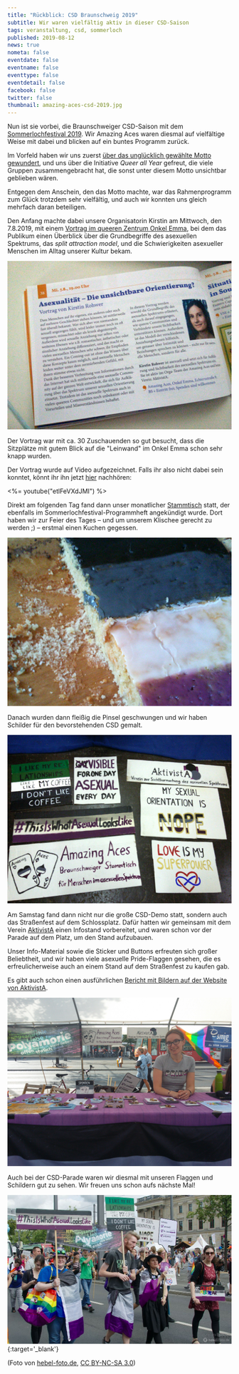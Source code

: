 ```yaml
---
title: "Rückblick: CSD Braunschweig 2019"
subtitle: Wir waren vielfältig aktiv in dieser CSD-Saison
tags: veranstaltung, csd, sommerloch
published: 2019-08-12
news: true
nometa: false
eventdate: false
eventname: false
eventtype: false
eventdetail: false
facebook: false
twitter: false
thumbnail: amazing-aces-csd-2019.jpg
---
```


Nun ist sie vorbei, die Braunschweiger CSD-Saison mit dem [Sommerlochfestival 2019](https://www.csd-braunschweig.de/programm-2019/). Wir Amazing Aces waren diesmal auf vielfältige Weise mit dabei und blicken auf ein buntes Programm zurück.

Im Vorfeld haben wir uns zuerst [über das unglücklich gewählte Motto gewundert](/queer-all-year/), und uns über die Initiative *Queer all Year* gefreut, die viele Gruppen zusammengebracht hat, die sonst unter diesem Motto unsichtbar geblieben wären.

Entgegen dem Anschein, den das Motto machte, war das Rahmenprogramm zum Glück trotzdem sehr vielfältig, und auch wir konnten uns gleich mehrfach daran beteiligen.

Den Anfang machte dabei unsere Organisatorin Kirstin am Mittwoch, den 7.8.2019, mit einem [Vortrag im queeren Zentrum Onkel Emma](/vortrag-sommerloch-2019/), bei dem das Publikum einen Überblick über die Grundbegriffe des asexuellen Spektrums, das *split attraction model*, und die Schwierigkeiten asexueller Menschen im Alltag unserer Kultur bekam.
 
![Die Ankündigung des Vortrags im Sommerlochfestival-Programmheft](vortrag-im-programmheft.jpg)

Der Vortrag war mit ca. 30 Zuschauenden so gut besucht, dass die Sitzplätze mit gutem Blick auf die "Leinwand" im Onkel Emma schon sehr knapp wurden.

Der Vortrag wurde auf Video aufgezeichnet. Falls ihr also nicht dabei sein konntet, könnt ihr ihn jetzt [hier](https://www.youtube.com/watch?v=etlFeVXdJMI) nachhören:

<%= youtube("etlFeVXdJMI") %>

Direkt am folgenden Tag fand dann unser monatlicher [Stammtisch](/2019-08-stammtisch/) statt, der ebenfalls im Sommerlochfestival-Programmheft angekündigt wurde. Dort haben wir zur Feier des Tages – und um unserem Klischee gerecht zu werden ;) – erstmal einen Kuchen gegessen. 

![Zitronenkuchen mit Zuckerguss in den Farben der asexuellen Flagge](amazing-aces-kuchen.jpg)

Danach wurden dann fleißig die Pinsel geschwungen und wir haben Schilder für den bevorstehenden CSD gemalt.

![Einige der Schilder, die wir beim Stammtisch gemalt haben](amazing-aces-schilder.jpg)

Am Samstag fand dann nicht nur die große CSD-Demo statt, sondern auch das Straßenfest auf dem Schlossplatz. Dafür hatten wir gemeinsam mit dem Verein [AktivistA](http://aktivista.net) einen Infostand vorbereitet, und waren schon vor der Parade auf dem Platz, um den Stand aufzubauen. 

Unser Info-Material sowie die Sticker und Buttons erfreuten sich großer Beliebtheit, und wir haben viele asexuelle Pride-Flaggen gesehen, die es erfreulicherweise auch an einem Stand auf dem Straßenfest zu kaufen gab. 

Es gibt auch schon einen ausführlichen [Bericht mit Bildern auf der Website von AktivistA](https://aktivista.net/2019/08/11/frischer-wind-auf-dem-csd-braunschweig/).

![Unser gemeinsamer Infostand mit AktivistA](amazing-aces-und-aktivista-infostand.jpg)

Auch bei der CSD-Parade waren wir diesmal mit unseren Flaggen und Schildern gut zu sehen. Wir freuen uns schon aufs nächste Mal!

[![Menschen mit Ace-Flaggen und Schildern bei der CSD-Demo](amazing-aces-csd-2019.jpg)](http://gallery.hebel-foto.de/albums/userpics/10001/2019-08-10_CSD-Demo_21927.jpg){:target='_blank'}

(Foto von [hebel-foto.de](http://hebel-foto.de/), [CC BY-NC-SA 3.0](http://creativecommons.org/licenses/by-nc-sa/3.0/de/deed.de))

